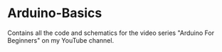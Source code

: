 # Arduino-Basics
Contains all the code and schematics for the video series "Arduino For Beginners" on my YouTube channel.
